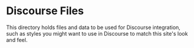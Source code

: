 Discourse Files
=====================

This directory holds files and data to be used for Discourse integration, such as 
styles you might want to use in Discourse to match this site's look and feel.
